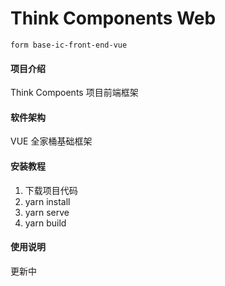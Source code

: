 # Think Components Web  
```
form base-ic-front-end-vue
```

#### 项目介绍
Think Compoents 项目前端框架

#### 软件架构
VUE 全家桶基础框架


#### 安装教程

1. 下载项目代码
2. yarn install
3. yarn serve
4. yarn build

#### 使用说明
更新中
